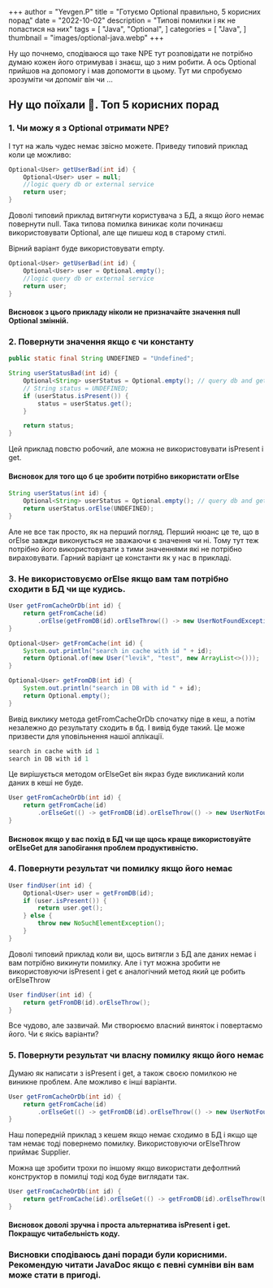 +++
author = "Yevgen.P"
title = "Готуємо Optional правильно, 5 корисних порад"
date = "2022-10-02"
description = "Типові помилки і як не попастися на них"
tags = [
    "Java",
    "Optional",
]
categories = [
    "Java",
]
thumbnail = "images/optional-java.webp"
+++


Ну що почнемо, сподіваюся що таке NPE тут розповідати не потрібно думаю кожен його отримував і знаєш, що з ним робити.
А ось Optional прийшов на допомогу і мав допомогти в цьому. Тут ми спробуємо зрозуміти чи допоміг він чи ...

## Ну що поїхали 🙈. Топ 5 корисних порад

### 1. Чи можу я з Optional отримати NPE?

І тут на жаль чудес немає звісно можете. Приведу типовий приклад коли це можливо:

```java
Optional<User> getUserBad(int id) {
    Optional<User> user = null;
    //logic query db or external service
    return user;
}
```

Доволі типовий приклад витягнути користувача з БД, а якщо його немає повернути null.
Така типова помилка виникає коли починаєш використовувати Optional, але ще пишеш код в старому стилі.

Вірний варіант буде використовувати empty.
```java
Optional<User> getUserBad(int id) {
    Optional<User> user = Optional.empty();
    //logic query db or external service
    return user;
}
```

#### Висновок з цього прикладу ніколи не призначайте значення null Optional змінній.


### 2. Повернути значення якщо є чи константу

```java
public static final String UNDEFINED = "Undefined";

String userStatusBad(int id) {
    Optional<String> userStatus = Optional.empty(); // query db and get data could be empty
    // String status = UNDEFINED;
    if (userStatus.isPresent()) {
        status = userStatus.get();
    }

    return status;
}
```

Цей приклад повстю робочий, але можна не використовувати isPresent і get.

#### Висновок для того що б це зробити потрібно використати orElse

```java
String userStatus(int id) {
    Optional<String> userStatus = Optional.empty(); // query db and get data could be empty
    return userStatus.orElse(UNDEFINED);
}
```

Але не все так просто, як на перший погляд. Перший нюанс це те, що в orElse завжди виконується не зважаючи є значення чи ні.
Тому тут теж потрібно його використовувати з тими значеннями які не потрібно вираховувати. 
Гарний варіант це константи як у нас в прикладі.

### 3. Не використовуємо orElse якщо вам там потрібно сходити в БД чи ще кудись.

```java
User getFromCacheOrDb(int id) {
    return getFromCache(id)
        .orElse(getFromDB(id).orElseThrow(() -> new UserNotFoundException("User with id" + id)));
}

Optional<User> getFromCache(int id) {
    System.out.println("search in cache with id " + id);
    return Optional.of(new User("levik", "test", new ArrayList<>()));
}

Optional<User> getFromDB(int id) {
    System.out.println("search in DB with id " + id);
    return Optional.empty();
}
```

Вивід виклику метода getFromCacheOrDb спочатку піде в кеш, а потім незалежно до результату сходить в бд. 
І вивід буде такий. Це може призвести для уповільнення нашої аплікації.

```java
search in cache with id 1
search in DB with id 1
```

Це вирішується методом orElseGet він якраз буде викликаний коли даних в кеші не буде.

```java
User getFromCacheOrDb(int id) {
    return getFromCache(id)
        .orElseGet(() -> getFromDB(id).orElseThrow(() -> new UserNotFoundException("User with id" + id)));
}
```

#### Висновок якщо у вас похід в БД чи ще щось краще використовуйте orElseGet для запобігання проблем продуктивністю.

### 4. Повернути результат чи помилку якщо його немає

```java
User findUser(int id) {
    Optional<User> user = getFromDB(id);
    if (user.isPresent()) {
        return user.get();
    } else {
        throw new NoSuchElementException();
    }
}
```

Доволі типовий приклад коли ви, щось витягли з БД але даних немає і вам потрібно викинути помилку.
Але і тут можна зробити не використовуючи isPresent і get є аналогічний метод який це робить orElseThrow

```java
User findUser(int id) {
    return getFromDB(id).orElseThrow();
}
```

Все чудово, але зазвичай. Ми створюємо власний виняток і повертаємо його. Чи є якісь варіанти? 


### 5. Повернути результат чи власну помилку якщо його немає

Думаю як написати з isPresent і get, а також своєю помилкою не виникне проблем. Але можливо є інші варіанти. 

```java
User getFromCacheOrDb(int id) {
    return getFromCache(id)
        .orElseGet(() -> getFromDB(id).orElseThrow(() -> new UserNotFoundException("User with id" + id)));
}
```

Наш попередній приклад з кешем якщо немає сходимо в БД і якщо ще там немає тоді повернемо помилку.
Використовуючи orElseThrow приймає Supplier.

Можна ще зробити трохи по іншому якщо використати дефолтний конструктор в помилці тоді код буде виглядати так.

```java
User getFromCacheOrDb(int id) {
    return getFromCache(id).orElseGet(() -> getFromDB(id).orElseThrow(UserNotFoundException::new));
}
```

#### Висновок доволі зручна і проста альтернатива isPresent і get. Покращує читабельність коду.


### Висновки сподіваюсь дані поради були корисними. Рекомендую читати JavaDoc якщо є певні сумніви він вам може стати в пригоді. 



